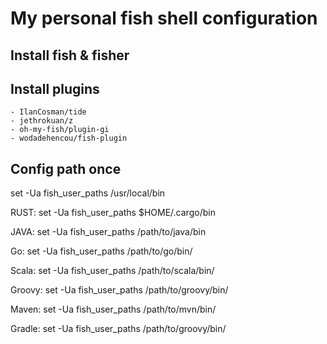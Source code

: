 # My personal fish shell configuration

## Install fish & fisher

## Install plugins

    - IlanCosman/tide
    - jethrokuan/z
    - oh-my-fish/plugin-gi
    - wodadehencou/fish-plugin

## Config path once

set -Ua fish_user_paths /usr/local/bin

RUST: set -Ua fish_user_paths $HOME/.cargo/bin

JAVA: set -Ua fish_user_paths /path/to/java/bin

Go: set -Ua fish_user_paths /path/to/go/bin/

Scala: set -Ua fish_user_paths /path/to/scala/bin/

Groovy: set -Ua fish_user_paths /path/to/groovy/bin/

Maven: set -Ua fish_user_paths /path/to/mvn/bin/

Gradle: set -Ua fish_user_paths /path/to/groovy/bin/
